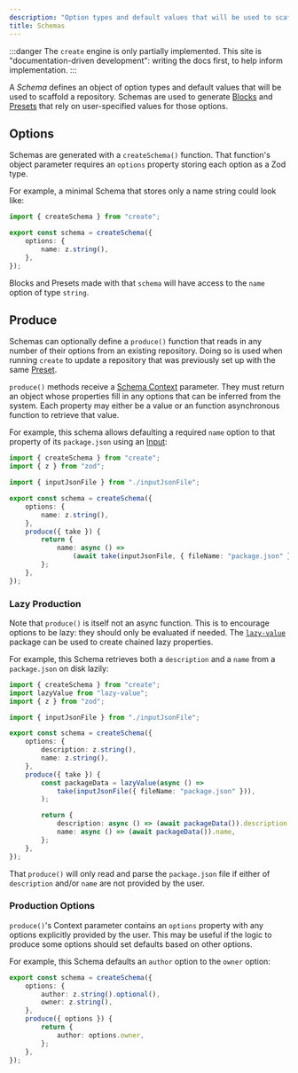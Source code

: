 ```yaml
---
description: "Option types and default values that will be used to scaffold a repository."
title: Schemas
---
```


:::danger
The `create` engine is only partially implemented.
This site is "documentation-driven development": writing the docs first, to help inform implementation.
:::

A _Schema_ defines an object of option types and default values that will be used to scaffold a repository.
Schemas are used to generate [Blocks](./blocks) and [Presets](./presets.md) that rely on user-specified values for those options.

## Options

Schemas are generated with a `createSchema()` function.
That function's object parameter requires an `options` property storing each option as a Zod type.

For example, a minimal Schema that stores only a name string could look like:

```ts
import { createSchema } from "create";

export const schema = createSchema({
	options: {
		name: z.string(),
	},
});
```

Blocks and Presets made with that `schema` will have access to the `name` option of type `string`.

## Produce

Schemas can optionally define a `produce()` function that reads in any number of their options from an existing repository.
Doing so is used when running `create` to update a repository that was previously set up with the same [Preset](./preset).

`produce()` methods receive a [Schema Context](../runtime/contexts#schema-contexts) parameter.
They must return an object whose properties fill in any options that can be inferred from the system.
Each property may either be a value or an function asynchronous function to retrieve that value.

For example, this schema allows defaulting a required `name` option to that property of its `package.json` using an [Input](./input):

```ts
import { createSchema } from "create";
import { z } from "zod";

import { inputJsonFile } from "./inputJsonFile";

export const schema = createSchema({
	options: {
		name: z.string(),
	},
	produce({ take }) {
		return {
			name: async () =>
				(await take(inputJsonFile, { fileName: "package.json" })).name,
		};
	},
});
```

### Lazy Production

Note that `produce()` is itself not an async function.
This is to encourage options to be lazy: they should only be evaluated if needed.
The [`lazy-value`](https://www.npmjs.com/package/lazy-value) package can be used to create chained lazy properties.

For example, this Schema retrieves both a `description` and a `name` from a `package.json` on disk lazily:

```ts
import { createSchema } from "create";
import lazyValue from "lazy-value";
import { z } from "zod";

import { inputJsonFile } from "./inputJsonFile";

export const schema = createSchema({
	options: {
		description: z.string(),
		name: z.string(),
	},
	produce({ take }) {
		const packageData = lazyValue(async () =>
			take(inputJsonFile({ fileName: "package.json" })),
		);

		return {
			description: async () => (await packageData()).description,
			name: async () => (await packageData()).name,
		};
	},
});
```

That `produce()` will only read and parse the `package.json` file if either of `description` and/or `name` are not provided by the user.

### Production Options

`produce()`'s Context parameter contains an `options` property with any options explicitly provided by the user.
This may be useful if the logic to produce some options should set defaults based on other options.

For example, this Schema defaults an `author` option to the `owner` option:

```ts
export const schema = createSchema({
	options: {
		author: z.string().optional(),
		owner: z.string(),
	},
	produce({ options }) {
		return {
			author: options.owner,
		};
	},
});
```
